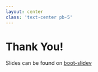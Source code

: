 ```yaml
---
layout: center
class: 'text-center pb-5'
---
```


# Thank You!

Slides can be found on [boot-slidev](https://github.com/kirklin/boot-slidev)

<!--
That's all for my talk. The slides can be found on my website. Thank you!
-->
